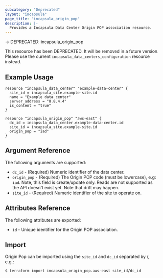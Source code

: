 ```yaml
---
subcategory: "Deprecated"
layout: "incapsula"
page_title: "incapsula_origin_pop"
description: |-
  Provides a Incapsula Data Center Origin POP association resource.
---
```


-> DEPRECATED: incapsula_origin_pop

This resource has been DEPRECATED. It will be removed in a future version. 
Please use the current `incapsula_data_centers_configuration` resource instead.

## Example Usage

```hcl
resource "incapsula_data_center" "example-data-center" {
  site_id = incapsula_site.example-site.id
  name = "Example data center"
  server_address = "8.8.4.4"
  is_content = "true"
}

resource "incapsula_origin_pop" "aws-east" {
  dc_id = incapsula_data_center.example-data-center.id
  site_id = incapsula_site.example-site.id
  origin_pop = "iad"
}
```

## Argument Reference

The following arguments are supported:

* `dc_id` - (Required) Numeric identifier of the data center.
* `origin_pop` - (Required) The Origin POP code (must be lowercase), e.g: `iad`. Note, this field is create/update only. Reads are not supported as the API doesn't exist yet. Note that drift may happen.
* `site_id` - (Required) Numeric identifier of the site to operate on.

## Attributes Reference

The following attributes are exported:

* `id` - Unique identifier for the Origin POP association.

## Import

Origin Pop can be imported using the `site_id` and `dc_id` separated by /, e.g.:

```
$ terraform import incapsula_origin_pop.aws-east site_id/dc_id
```